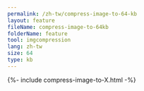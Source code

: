 ```yaml
---
permalink: /zh-tw/compress-image-to-64-kb
layout: feature
fileName: compress-image-to-64kb
folderName: feature
tool: imgcompression
lang: zh-tw
size: 64
type: kb
---
```


{%- include compress-image-to-X.html -%}
